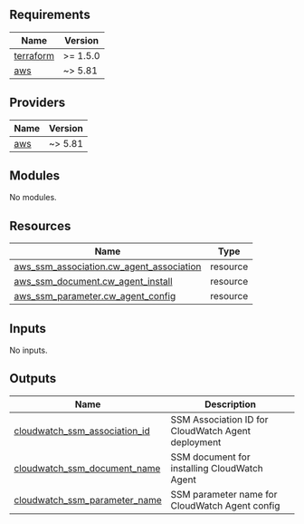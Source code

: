 ## Requirements

| Name | Version |
|------|---------|
| <a name="requirement_terraform"></a> [terraform](#requirement\_terraform) | >= 1.5.0 |
| <a name="requirement_aws"></a> [aws](#requirement\_aws) | ~> 5.81 |

## Providers

| Name | Version |
|------|---------|
| <a name="provider_aws"></a> [aws](#provider\_aws) | ~> 5.81 |

## Modules

No modules.

## Resources

| Name | Type |
|------|------|
| [aws_ssm_association.cw_agent_association](https://registry.terraform.io/providers/hashicorp/aws/latest/docs/resources/ssm_association) | resource |
| [aws_ssm_document.cw_agent_install](https://registry.terraform.io/providers/hashicorp/aws/latest/docs/resources/ssm_document) | resource |
| [aws_ssm_parameter.cw_agent_config](https://registry.terraform.io/providers/hashicorp/aws/latest/docs/resources/ssm_parameter) | resource |

## Inputs

No inputs.

## Outputs

| Name | Description |
|------|-------------|
| <a name="output_cloudwatch_ssm_association_id"></a> [cloudwatch\_ssm\_association\_id](#output\_cloudwatch\_ssm\_association\_id) | SSM Association ID for CloudWatch Agent deployment |
| <a name="output_cloudwatch_ssm_document_name"></a> [cloudwatch\_ssm\_document\_name](#output\_cloudwatch\_ssm\_document\_name) | SSM document for installing CloudWatch Agent |
| <a name="output_cloudwatch_ssm_parameter_name"></a> [cloudwatch\_ssm\_parameter\_name](#output\_cloudwatch\_ssm\_parameter\_name) | SSM parameter name for CloudWatch Agent config |
